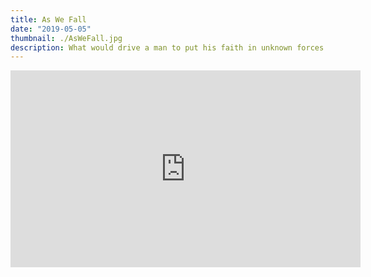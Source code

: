 ```yaml
---
title: As We Fall
date: "2019-05-05"
thumbnail: ./AsWeFall.jpg
description: What would drive a man to put his faith in unknown forces that have tormented him his entire life?  In short, for Kai, it was desperation and an unwillingness to accept the death of his Heartlight.  In this music video we got to take players on a surreal journey of self-discovery and tragedy as we told the story of how Varus came to be.
---
```


<div class="post-content-body-wide">

<iframe width="560" height="315" src="https://www.youtube.com/embed/vzNcSvKCOyA?controls=0" title="YouTube video player" frameborder="0" allow="accelerometer; autoplay; clipboard-write; encrypted-media; gyroscope; picture-in-picture" allowfullscreen></iframe>

</div>
